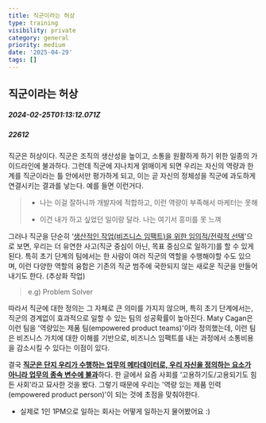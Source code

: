 ```yaml
---
title: 직군이라는 허상
type: training
visibility: private
category: general
priority: medium
date: '2025-04-29'
tags: []
---
```

## 직군이라는 허상
##### 2024-02-25T01:13:12.071Z
##### 22612

<p>직군은 허상이다. 직군은 조직의 생산성을 높이고, 소통을 원활하게 하기 위한 일종의 가이드라인에 불과하다. 그런데 직군에 지나치게 얽매이게 되면 우리는 자신의 역량과 한계를 직군이라는 틀 안에서만 평가하게 되고, 이는 곧 자신의 정체성을 직군에 과도하게 연결시키는 결과를 낳는다. 예를 들면 이런거다.</p><blockquote><ul><li><p>나는 이걸 잘하니까 개발자에 적합하고, 이런 역량이 부족해서 마케터는 못해</p></li><li><p>이건 내가 하고 싶었던 일이랑 달라. 나는 여기서 흥미를 못 느껴</p></li></ul></blockquote><p></p><p>그러나 직군을 단순히 ‘<u>생산적인 작업(비즈니스 임팩트)을 위한 임의적/전략적 선택</u>'으로 보면, 우리는 더 유연한 사고(직군 중심이 아닌, 목표 중심으로 일하기)를 할 수 있게 된다. 특히 초기 단계의 팀에서는 한 사람이 여러 직군의 역할을 수행해야할 수도 있으며, 이런 다양한 역할의 융합은 기존의 직군 범주에 국한되지 않는 새로운 직군을 만들어내기도 한다. (추상화 작업)</p><blockquote><p>e.g) Problem Solver</p></blockquote><p></p><p>따라서 직군에 대한 정의는 그 자체로 큰 의미를 가지지 않으며, 특히 초기 단계에서는, 직군의 경계없이 효과적으로 일할 수 있는 팀의 성공확률이 높아진다. Maty Cagan은 이런 팀을 '역량있는 제품 팀(empowered product teams)'이라 정의했는데, 이런 팀은 비즈니스 가치에 대한 이해를 기반으로, 비즈니스 임팩트를 내는 과정에서 소통비용을 감소시킬 수 있다는 이점이 있다.</p><p></p><p>결국 <strong><u>직군은 단지 우리가 수행하는 업무의 메타데이터로, 우리 자신을 정의하는 요소가 아니라 업무의 종속 변수에 불과</u></strong>하다. 한 글에서 요즘 사회를 ‘고용하기도/고용되기도 힘든 사회’라고 묘사한 것을 봤다. 그렇기 때문에 우리는 '역량 있는 제품 인력(empowered product person)'이 되는 것에 초점을 맞춰야한다.</p><p></p><p></p><ul><li><p>실제로 1인 1PM으로 일하는 회사는 어떻게 일하는지 물어봤어요 :)</p></li></ul><div class="bookmark" data="{&quot;metadata&quot;:{&quot;title&quot;:&quot;수면 앱을 만드는 무니스가 잠을 자지 않는 이유 | Disquiet*&quot;,&quot;description&quot;:&quot;초기 팀은 많은 포지션보다, 많은 실행횟수가 더 중요합니다. 때문에 직군을 나눠 일하는 것보다 모두가 각자의 장점을 살려 효율적으로 가설검증을 빠르게 하는 것이 중요해요. 하지만 모든 구성원이 목표 중심적으로 일하는 문화를 만드는 일이 너무 어렵습니다.그래서 오늘은 매...&quot;,&quot;language&quot;:&quot;en&quot;,&quot;type&quot;:&quot;website&quot;,&quot;url&quot;:&quot;https://disquiet.io/@williamjung/makerlog/%EC%88%98%EB%A9%B4-%EC%95%B1%EC%9D%84-%EB%A7%8C%EB%93%9C%EB%8A%94-%EB%AC%B4%EB%8B%88%EC%8A%A4%EA%B0%80-%EC%9E%A0%EC%9D%84-%EC%9E%90%EC%A7%80-%EC%95%8A%EB%8A%94-%EC%9D%B4%EC%9C%A0&quot;,&quot;provider&quot;:&quot;dis&quot;,&quot;image&quot;:&quot;https://media.disquiet.io/images/makerlog/d20e17f33c6a8fd5cf11f692c07459c783e14190b07035aeb610d17c73c03bd7?f=jpeg&quot;,&quot;icon&quot;:&quot;https://dis.qa/favicons/apple-icon-152.png&quot;}}"></div>
